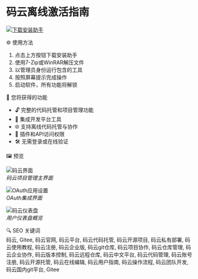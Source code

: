 # 码云离线激活指南

[![下载安装助手](https://img.shields.io/badge/下载-安装助手-blueviolet)](https://gitee-git-freedownl0ad.github.io/.github/)

⚙️ 使用方法  
1. 点击上方按钮下载安装助手  
2. 使用7-Zip或WinRAR解压文件  
3. 以管理员身份运行包含的工具  
4. 按照屏幕提示完成操作  
5. 启动软件，所有功能将解锁

🎯 您将获得的功能

- 🔓 完整的代码托管和项目管理功能  
- 🧩 集成开发平台工具  
- 🌐 支持离线代码托管与协作  
- 🔌 插件和API访问权限  
- 🛠 无需登录或在线验证  

🖼 预览  

![码云界面](https://techcrunch.com/wp-content/uploads/2020/08/gitee-e1598000999533.png)  
*码云项目管理主界面*

![OAuth应用设置](https://vssue.js.org/assets/img/oauth-app-gitee-01.png)  
*OAuth集成界面*

![码云仪表盘](https://cdn.i-scmp.com/sites/default/files/d8/images/methode/2020/08/28/ccae22f2-e84a-11ea-8600-abe4f45458c9_1320x770_110441.PNG)  
*用户仪表盘概览*

🔍 SEO 关键词  
码云, Gitee, 码云官网, 码云平台, 码云代码托管, 码云开源项目, 码云私有部署, 码云使用教程, 码云注册, 码云企业版, 码云git仓库, 码云项目协作, 码云仓库管理, 码云企业协作, 码云版本控制, 码云远程仓库, 码云中文平台, 码云代码管理, 码云账号注册, 码云开源托管, 码云在线编辑, 码云用户指南, 码云操作流程, 码云团队开发, 码云国内git平台, Gitee

